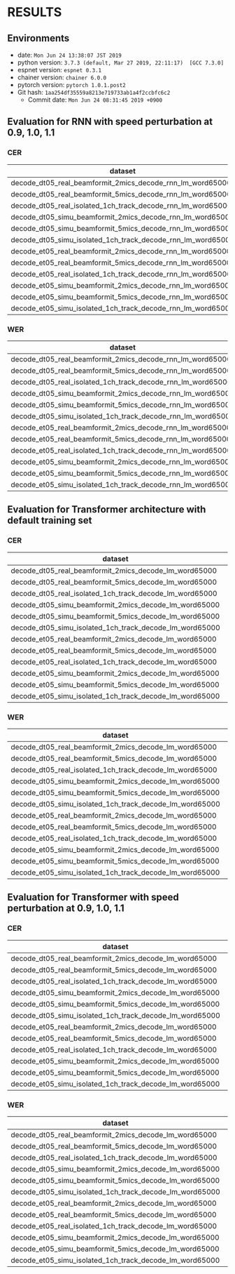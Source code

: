 <!-- Generated by /export/db/chime4/egs/chime4/asr1/../../../utils/show_result.sh -->
# RESULTS
## Environments
- date: `Mon Jun 24 13:38:07 JST 2019`
- python version: `3.7.3 (default, Mar 27 2019, 22:11:17)  [GCC 7.3.0]`
- espnet version: `espnet 0.3.1`
- chainer version: `chainer 6.0.0`
- pytorch version: `pytorch 1.0.1.post2`
- Git hash: `1aa254df35559a8213e719733ab1a4f2ccbfc6c2`
  - Commit date: `Mon Jun 24 08:31:45 2019 +0900`

## Evaluation for RNN with speed perturbation at 0.9, 1.0, 1.1
### CER

|dataset|Snt|Wrd|Corr|Sub|Del|Ins|Err|S.Err|
|---|---|---|---|---|---|---|---|---|
|decode_dt05_real_beamformit_2mics_decode_rnn_lm_word65000|1640|160390|95.6|2.3|2.1|1.2|5.6|65.9|
|decode_dt05_real_beamformit_5mics_decode_rnn_lm_word65000|1640|160390|96.6|1.7|1.7|0.9|4.3|59.8|
|decode_dt05_real_isolated_1ch_track_decode_rnn_lm_word65000|1640|160390|94.6|2.9|2.5|1.5|6.9|69.2|
|decode_dt05_simu_beamformit_2mics_decode_rnn_lm_word65000|1640|160400|94.8|2.6|2.5|1.3|6.5|67.0|
|decode_dt05_simu_beamformit_5mics_decode_rnn_lm_word65000|1640|160400|96.1|1.9|2.0|1.0|4.9|61.3|
|decode_dt05_simu_isolated_1ch_track_decode_rnn_lm_word65000|1640|160400|93.8|3.4|2.9|1.8|8.0|69.9|
|decode_et05_real_beamformit_2mics_decode_rnn_lm_word65000|1320|126796|91.0|5.0|4.0|2.3|11.3|75.8|
|decode_et05_real_beamformit_5mics_decode_rnn_lm_word65000|1320|126796|93.0|3.8|3.2|1.7|8.8|71.7|
|decode_et05_real_isolated_1ch_track_decode_rnn_lm_word65000|1320|126796|88.7|6.4|4.8|2.9|14.2|81.4|
|decode_et05_simu_beamformit_2mics_decode_rnn_lm_word65000|1320|126812|89.8|5.2|4.9|2.4|12.6|80.8|
|decode_et05_simu_beamformit_5mics_decode_rnn_lm_word65000|1320|126812|91.9|4.1|4.0|2.0|10.1|76.4|
|decode_et05_simu_isolated_1ch_track_decode_rnn_lm_word65000|1320|126812|88.7|6.1|5.1|3.1|14.4|81.4|

### WER

|dataset|Snt|Wrd|Corr|Sub|Del|Ins|Err|S.Err|
|---|---|---|---|---|---|---|---|---|
|decode_dt05_real_beamformit_2mics_decode_rnn_lm_word65000|1640|27119|90.2|8.0|1.8|1.3|11.1|65.9|
|decode_dt05_real_beamformit_5mics_decode_rnn_lm_word65000|1640|27119|92.1|6.4|1.5|1.0|8.9|59.8|
|decode_dt05_real_isolated_1ch_track_decode_rnn_lm_word65000|1640|27119|88.3|9.5|2.2|1.7|13.4|69.2|
|decode_dt05_simu_beamformit_2mics_decode_rnn_lm_word65000|1640|27120|89.2|8.7|2.1|1.4|12.2|67.0|
|decode_dt05_simu_beamformit_5mics_decode_rnn_lm_word65000|1640|27120|91.5|6.7|1.7|1.0|9.5|61.3|
|decode_dt05_simu_isolated_1ch_track_decode_rnn_lm_word65000|1640|27120|87.2|10.4|2.3|1.8|14.6|69.9|
|decode_et05_real_beamformit_2mics_decode_rnn_lm_word65000|1320|21409|81.9|15.0|3.1|2.5|20.6|75.8|
|decode_et05_real_beamformit_5mics_decode_rnn_lm_word65000|1320|21409|85.3|12.0|2.6|2.0|16.6|71.7|
|decode_et05_real_isolated_1ch_track_decode_rnn_lm_word65000|1320|21409|78.1|18.3|3.7|3.2|25.1|81.4|
|decode_et05_simu_beamformit_2mics_decode_rnn_lm_word65000|1320|21416|80.6|15.8|3.6|2.8|22.2|80.8|
|decode_et05_simu_beamformit_5mics_decode_rnn_lm_word65000|1320|21416|84.1|13.0|3.0|2.4|18.3|76.4|
|decode_et05_simu_isolated_1ch_track_decode_rnn_lm_word65000|1320|21416|78.5|17.7|3.8|3.1|24.6|81.4|

## Evaluation for Transformer architecture with default training set
### CER

|dataset|Snt|Wrd|Corr|Sub|Del|Ins|Err|S.Err|
|---|---|---|---|---|---|---|---|---|
|decode_dt05_real_beamformit_2mics_decode_lm_word65000|1640|160390|94.7|2.6|2.7|1.1|6.4|73.9|
|decode_dt05_real_beamformit_5mics_decode_lm_word65000|1640|160390|96.1|2.0|1.9|0.9|4.9|62.8|
|decode_dt05_real_isolated_1ch_track_decode_lm_word65000|1640|160390|93.7|3.2|3.1|1.4|7.7|77.9|
|decode_dt05_simu_beamformit_2mics_decode_lm_word65000|1640|160400|93.3|3.5|3.2|1.4|8.1|76.0|
|decode_dt05_simu_beamformit_5mics_decode_lm_word65000|1640|160400|95.2|2.4|2.3|1.2|5.9|66.5|
|decode_dt05_simu_isolated_1ch_track_decode_lm_word65000|1640|160400|92.6|4.0|3.4|1.7|9.1|76.8|
|decode_et05_real_beamformit_2mics_decode_lm_word65000|1320|126796|90.7|4.9|4.3|2.2|11.4|79.5|
|decode_et05_real_beamformit_5mics_decode_lm_word65000|1320|126796|92.5|3.8|3.7|1.7|9.3|75.2|
|decode_et05_real_isolated_1ch_track_decode_lm_word65000|1320|126796|88.3|6.2|5.4|2.6|14.3|86.4|
|decode_et05_simu_beamformit_2mics_decode_lm_word65000|1320|126812|89.8|5.2|5.0|2.4|12.7|80.2|
|decode_et05_simu_beamformit_5mics_decode_lm_word65000|1320|126812|91.7|4.1|4.2|1.9|10.2|77.0|
|decode_et05_simu_isolated_1ch_track_decode_lm_word65000|1320|126812|88.1|6.3|5.6|2.8|14.7|84.8|

### WER

|dataset|Snt|Wrd|Corr|Sub|Del|Ins|Err|S.Err|
|---|---|---|---|---|---|---|---|---|
|decode_dt05_real_beamformit_2mics_decode_lm_word65000|1640|27119|87.4|10.3|2.3|1.4|14.0|73.9|
|decode_dt05_real_beamformit_5mics_decode_lm_word65000|1640|27119|90.9|7.4|1.7|1.2|10.3|62.8|
|decode_dt05_real_isolated_1ch_track_decode_lm_word65000|1640|27119|85.3|12.1|2.6|1.8|16.4|77.9|
|decode_dt05_simu_beamformit_2mics_decode_lm_word65000|1640|27120|85.6|11.9|2.5|1.6|16.0|76.0|
|decode_dt05_simu_beamformit_5mics_decode_lm_word65000|1640|27120|89.8|8.2|1.9|1.4|11.6|66.5|
|decode_dt05_simu_isolated_1ch_track_decode_lm_word65000|1640|27120|84.0|13.3|2.7|2.0|18.0|76.8|
|decode_et05_real_beamformit_2mics_decode_lm_word65000|1320|21409|81.1|15.9|3.0|2.8|21.8|79.5|
|decode_et05_real_beamformit_5mics_decode_lm_word65000|1320|21409|84.2|13.1|2.7|2.2|18.0|75.2|
|decode_et05_real_isolated_1ch_track_decode_lm_word65000|1320|21409|75.7|20.3|4.0|3.2|27.5|86.4|
|decode_et05_simu_beamformit_2mics_decode_lm_word65000|1320|21416|80.2|16.1|3.7|2.9|22.6|80.2|
|decode_et05_simu_beamformit_5mics_decode_lm_word65000|1320|21416|83.6|13.3|3.2|2.3|18.7|77.0|
|decode_et05_simu_isolated_1ch_track_decode_lm_word65000|1320|21416|76.1|19.8|4.0|3.2|27.0|84.8|

## Evaluation for Transformer with speed perturbation at 0.9, 1.0, 1.1
### CER

|dataset|Snt|Wrd|Corr|Sub|Del|Ins|Err|S.Err|
|---|---|---|---|---|---|---|---|---|
|decode_dt05_real_beamformit_2mics_decode_lm_word65000|1640|160390|96.3|2.1|1.6|1.2|4.9|60.9|
|decode_dt05_real_beamformit_5mics_decode_lm_word65000|1640|160390|97.0|1.6|1.4|0.9|3.9|56.3|
|decode_dt05_real_isolated_1ch_track_decode_lm_word65000|1640|160390|95.3|2.7|2.1|1.6|6.3|66.6|
|decode_dt05_simu_beamformit_2mics_decode_lm_word65000|1640|160400|95.0|2.7|2.3|1.4|6.4|66.4|
|decode_dt05_simu_beamformit_5mics_decode_lm_word65000|1640|160400|96.2|2.0|1.8|1.1|4.9|60.9|
|decode_dt05_simu_isolated_1ch_track_decode_lm_word65000|1640|160400|94.1|3.4|2.5|1.9|7.8|68.8|
|decode_et05_real_beamformit_2mics_decode_lm_word65000|1320|126796|92.5|4.2|3.3|2.0|9.5|72.7|
|decode_et05_real_beamformit_5mics_decode_lm_word65000|1320|126796|94.2|3.1|2.7|1.5|7.4|68.3|
|decode_et05_real_isolated_1ch_track_decode_lm_word65000|1320|126796|90.8|5.3|3.9|2.7|11.9|77.3|
|decode_et05_simu_beamformit_2mics_decode_lm_word65000|1320|126812|91.3|4.5|4.2|2.3|11.0|75.3|
|decode_et05_simu_beamformit_5mics_decode_lm_word65000|1320|126812|93.2|3.4|3.4|1.8|8.7|72.9|
|decode_et05_simu_isolated_1ch_track_decode_lm_word65000|1320|126812|89.9|5.5|4.6|2.9|12.9|78.0|

### WER

|dataset|Snt|Wrd|Corr|Sub|Del|Ins|Err|S.Err|
|---|---|---|---|---|---|---|---|---|
|decode_dt05_real_beamformit_2mics_decode_lm_word65000|1640|27119|91.5|7.2|1.3|1.5|10.0|60.9|
|decode_dt05_real_beamformit_5mics_decode_lm_word65000|1640|27119|92.8|6.0|1.2|1.1|8.2|56.3|
|decode_dt05_real_isolated_1ch_track_decode_lm_word65000|1640|27119|89.6|8.7|1.7|1.9|12.4|66.6|
|decode_dt05_simu_beamformit_2mics_decode_lm_word65000|1640|27120|89.6|8.6|1.8|1.8|12.2|66.4|
|decode_dt05_simu_beamformit_5mics_decode_lm_word65000|1640|27120|91.7|6.9|1.4|1.3|9.6|60.9|
|decode_dt05_simu_isolated_1ch_track_decode_lm_word65000|1640|27120|87.7|10.4|1.9|2.2|14.5|68.8|
|decode_et05_real_beamformit_2mics_decode_lm_word65000|1320|21409|84.5|13.1|2.4|2.6|18.1|72.7|
|decode_et05_real_beamformit_5mics_decode_lm_word65000|1320|21409|87.4|10.5|2.1|1.9|14.5|68.3|
|decode_et05_real_isolated_1ch_track_decode_lm_word65000|1320|21409|81.4|15.9|2.8|3.2|21.9|77.3|
|decode_et05_simu_beamformit_2mics_decode_lm_word65000|1320|21416|83.5|13.3|3.1|2.6|19.0|75.3|
|decode_et05_simu_beamformit_5mics_decode_lm_word65000|1320|21416|86.6|10.7|2.7|2.3|15.7|72.9|
|decode_et05_simu_isolated_1ch_track_decode_lm_word65000|1320|21416|81.1|15.6|3.3|3.3|22.1|78.0|

